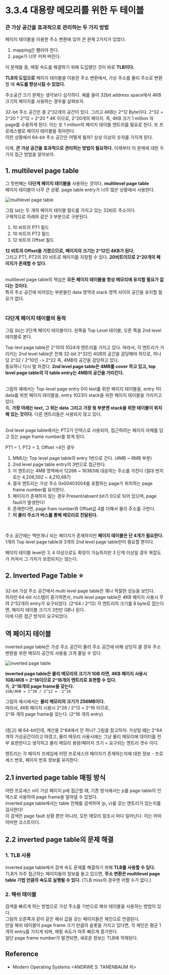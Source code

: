 # 3.3.4 대용량 메모리를 위한 두 테이블
### 큰 가상 공간을 효과적으로 관리하는 두 가지 방법

페이지 테이블을 이용한 주소 변환에 있어 큰 문제 2가지가 있었다. 
1. mapping은 빨라야 한다.
2. page가 너무 커져 버린다.

이 문제들 중, 매핑 속도를 해결하기 위해 도입됐던 것이 바로 **TLB이다.** <br>

**TLB의 도입으로** 페이지 테이블을 이용한 주소 변환에서, 가상 주소를 물리 주소로 변환할 때 **속도를 향상시킬 수 있었다.** <br>

주소공간 크기 문제는 생각보다 심각하다.
예를 들어 32bit address space에서 4KB 크기의 페이지를 사용하는 경우를 살펴보자. <br>

32-bit 주소 공간은 총 2^32개의 공간이 있다. 그리고 4KB는 2^12 Byte이다. 2^32 = 2^20 * 2^12 = 2^20 * 4K 이므로, 2^20개의 페이지. 즉, 4KB 크기 1 million 의 page를 수용하게 된다. 이는 또 1 million의 페이지 테이블 엔트리를 필요로 한다. 또 프로레스별로 페이지 테이블을 줘야한다. <br>
이런 상황에서 64-bit 주소 공간은 어떻게 될까? 상상 이상의 숫자를 가지게 된다.

이제, **큰 가상 공간을 효과적으로 관리하는 방법이 필요하다.** 이제부터 이 문제에 대한 두 가지 접근 방법을 알아보자. 

## 1. multilevel page table

그 첫번째는 **다단계 페이지 테이블을** 사용하는 것이다. **multilevel page table**  <br>
페이지 테이블이 너무 큰 상황. page table entry가 너무 많은 상황에서 사용한다. <br>

![multilevel page table](https://user-images.githubusercontent.com/71186266/206837461-a74f2cd7-d1cc-45a9-80a3-8eda86301a5e.png)


그림 (a)는 두 개의 페이지 테이블 필드를 가지고 있는 32비트 주소이다. <br>
구체적으로 아래와 같은 3 부분으로 구분된다.
1. 10 비트의 PT1 필드
2. 10 비트의 PT2 필드
3. 12 비트의 Offset 필드 

**12 비트의 Offset을 가졌으므로, 페이지의 크기는 2^12인 4KB가 된다.** <br>
그리고 PT1, PT2의 20 비트로 페이지를 지정할 수 있다. **20비트이므로 2^20개의 페이지가 존재할 수 있다.** <br> <Br>

multilevel page table의 핵심은 **모든 페이지 테이블을 항상 메모리에 유지할 필요가 없다는 것이다.** <br>
특히 주소 공간에 비어있는 부분들인 data 영역과 stack 영역 사이의 공간을 유지할 필요가 없다. <br> <br>


### 다단계 페이지 테이블의 동작
그림 (b)는 2단계 페이지 테이블이다. 왼쪽을 Top Level 테이블, 오른 쪽을 2nd level 테이블로 본다. <br>

Top-levl page table은 2^10의 1024개 엔트리를 가지고 있다. 따라서, 각 엔트리가 가리키는 2nd level table은 전체 32-bit 2^32인 4GB의 공간을 감당해야 하므로, 하나당 2^32 / 2^10인 -> 2^22 즉, 4MB의 공간을 감당하고 있다. <br>
중요하니 다시 말 하겠다. **2nd level page table은 4MB를 cover 하고 있고, top level page table의 각 table entry는 4MB의 공간을 가리킨다.** <br> <br>

그림의 예에서는 Top-level page entry 0이 text를 위한 페이지 테이블을, entry 1이 data를 위한 페이지 테이블을, entry 1023이 stack을 위한 페이지 테이블을 가리키고 있다. <br>
즉, **가장 아래는 text, 그 위는 data 그리고 가장 윗 부분엔 stack을 위한 테이블이 위치해 있는 것이다.** 다른 엔트리들은 사용되지 않고 있다. <br> <br>

2nd level page table에서는 PT2가 인덱스로 사용되어, 접근하려는 페이지 자체를 담고 있는 page frame number를 찾게 된다. <br>

PT1 = 1, PT2 = 3, Offset =4인 경우 <br>
1. MMU는 Top level page table의 entry 1번으로 간다. (4MB ~ 8MB 부분)
2. 2nd level page table entry의 3번으로 접근한다.
3. 이 엔트리는 4MB 영역에서 12288 ~ 16383에 대응하는 주소를 가진다 (절대 번지로는 4,206,592 ~ 4,210,687)
4. 결국 엔트리는 가상 주소 0x00403004를 포함하는 page가 위치하는 page frame number를 유지한다.
5. 페이지가 존재하지 않는 경우 Present/absent bit가 0으로 되어 있으며, page fault가 발생한다!
6. 존재한다면, page fram number와 Offset값 4를 더해서 물리 주소를 구한다. 
7. **이 물리 주소가 버스를 통해 메모리로 전달된다.**

<br>

주소 공간에는 백만개나 되는 페이지가 존재하지만 **페이지 테이블은 단 4개가 필요한다.** <br>
1개의 Top level page table과 3개의 2nd level page table만이 필요할 뿐이다. <br>

페이지 테이블 level은 3, 4 이상으로도 확장이 가능하지만 3 단계 이상일 경우 복잡도가 커져서 그 가치가 보장되지는 않는다.

## 2. Inverted Page Table :star:


32-bit 가상 주소 공간에서 multi level page table은 꽤나 적절한 성능을 보인다. <Br>
하지만 64-bit 시스템이 증가하면서, multi level page table은 4KB 페이지 사용시 무려 2^52개의 entry가 요구되었다. (2^64 / 2^12) 각 엔트리의 크기를 8 byte로 잡는다면, 페이지 테이블 크기가 3천만 GB나 된다. <br>
이에 다른 접근 방식이 요구되었다.

## 역 페이지 테이블
inverted page table은 가상 주소 공간이 물리 주소 공간에 비해 상당히 클 경우 주소 변환을 위한 메모리 공간의 사용을 크게 줄일 수 있다. <br>

![inverted page table](https://user-images.githubusercontent.com/71186266/206837467-1eb07da9-3d65-4460-88b9-d42ea1d5d149.png)

**inverted page table은 물리 메모리의 크기가 1GB 라면, 4KB 페이지 사용시 1GB/4KB = 2^18이므로 2^18개의 엔트리로 표현할 수 있다.** <br> 
즉, **2^18개의 page frame을 갖는다.** <br>
`1GB/4KB = 2^30 / 2^12 =  2^18` <br>

그림의 예시에서는 **물리 메모리의 크기가 256MB이다.** <br>
따라서, 4KB 페이지 시용시 2^28 / 2^12 = 2^16 이므로,<br>
2^16 개의 page frame을 갖는다. (2^16 개의 entry) <br> <br>

(참고) 왜 64-bit인데, 계산을 2^64에서 안 하나? 그림을 참고하자. 가상일 떄는 2^64개의 가상공간이라고 따졌고, 물리 메모리 사용시에는 그냥 물리 메모리에 데이터를 전부 표현한다고 생각하고 물리 메모리 용량/페이지 크기 = 요구되는 엔트리 갯수 이다. <br>

엔트리는 각 페이지 프레임에 어떤 프로세스의 페이지가 존재하는지에 대한 정보 - 프로세스 번호, 페이지 번호 정보를 유지한다. <br>

## 2.1 inverted page table 매핑 방식
어떤 프로세스 n이 가상 페이지 p에 접근할 때, 기존 방식에서는 p를 page table의 인덱스로 사용하여 page frame을 알아낼 수 있었다. <br>
inverted page table에서는 table 전체를 검색하여 (p, v)를 갖는 엔트리가 있는지를 검사한다! <br> 
이 검색은 page fault 상황 뿐만 아니라, 모든 메모리 참조시 마다 일어난다. 이는 어마어마한 코스트이다. <br>

## 2.2 inverted page table의 문제 해결
### 1. TLB 사용
inverted page table에서 검색 속도 문제를 해결하기 위해 **TLB를 사용할 수 있다.** TLB가 자주 접근하는 페이지들의 정보를 들고 있으면, **주소 변환은 multilevel page table 기법 만큼의 속도로 실행될 수 있다.** (TLB miss의 경우엔 어쩔 수가 없다.) <br>

### 2. 해쉬 테이블
검색을 빠르게 하는 방법으로 가상 주소를 기반으로 해쉬 테이블을 사용하는 방법이 있다. <br>
그림의 오른쪽과 같이 같은 해쉬 값을 갖는 페이지들은 체인으로 연결된다. <br>
만일 해쉬 테이블이 page frame 크기 만큼의 슬롯을 가지고 있다면, 각 체인은 평균 1개의 entry를 가지게 되며, 매핑 속도가 아주 빠르게 증가한다. <br>
일단 page frame number가 발견되면, 새로운 정보는 TLB에 적재된다. 


## Reference
- Modern Operating Systems <ANDRWE S. TANENBAUM 저>
 
